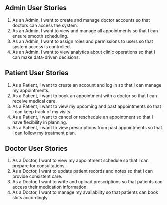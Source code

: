 ## Admin User Stories

1. As an Admin, I want to create and manage doctor accounts so that doctors can access the system.
2. As an Admin, I want to view and manage all appointments so that I can ensure smooth scheduling.
3. As an Admin, I want to assign roles and permissions to users so that system access is controlled.
4. As an Admin, I want to view analytics about clinic operations so that I can make data-driven decisions.

## Patient User Stories

1. As a Patient, I want to create an account and log in so that I can manage my appointments.
2. As a Patient, I want to book an appointment with a doctor so that I can receive medical care.
3. As a Patient, I want to view my upcoming and past appointments so that I can keep track of my visits.
4. As a Patient, I want to cancel or reschedule an appointment so that I have flexibility in planning.
5. As a Patient, I want to view prescriptions from past appointments so that I can follow my treatment plan.

## Doctor User Stories

1. As a Doctor, I want to view my appointment schedule so that I can prepare for consultations.
2. As a Doctor, I want to update patient records and notes so that I can provide consistent care.
3. As a Doctor, I want to write and upload prescriptions so that patients can access their medication information.
4. As a Doctor, I want to manage my availability so that patients can book slots accordingly.
